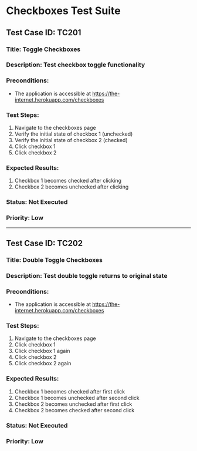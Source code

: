 # Checkboxes Test Suite

## Test Case ID: TC201
### Title: Toggle Checkboxes
### Description: Test checkbox toggle functionality
### Preconditions:
- The application is accessible at https://the-internet.herokuapp.com/checkboxes

### Test Steps:
1. Navigate to the checkboxes page
2. Verify the initial state of checkbox 1 (unchecked)
3. Verify the initial state of checkbox 2 (checked)
4. Click checkbox 1
5. Click checkbox 2

### Expected Results:
1. Checkbox 1 becomes checked after clicking
2. Checkbox 2 becomes unchecked after clicking

### Status: Not Executed
### Priority: Low

-----

## Test Case ID: TC202
### Title: Double Toggle Checkboxes
### Description: Test double toggle returns to original state
### Preconditions:
- The application is accessible at https://the-internet.herokuapp.com/checkboxes

### Test Steps:
1. Navigate to the checkboxes page
2. Click checkbox 1
3. Click checkbox 1 again
4. Click checkbox 2
5. Click checkbox 2 again

### Expected Results:
1. Checkbox 1 becomes checked after first click
2. Checkbox 1 becomes unchecked after second click
3. Checkbox 2 becomes unchecked after first click
4. Checkbox 2 becomes checked after second click

### Status: Not Executed
### Priority: Low